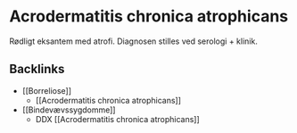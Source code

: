 # Acrodermatitis chronica atrophicans
Rødligt eksantem med atrofi. Diagnosen stilles ved serologi + klinik.

## Backlinks
* [[Borreliose]]
	* [[Acrodermatitis chronica atrophicans]]
* [[Bindevævssygdomme]]
	* DDX
		[[Acrodermatitis chronica atrophicans]]

<!-- #anki/tag/med/Derma #anki/deck/Medicine #anki/tag/med/Infectious -->

<!-- {BearID:6E588CDA-09B3-49EC-8CF3-D29C25B2E4B8-43570-000054D74D7D918D} -->
